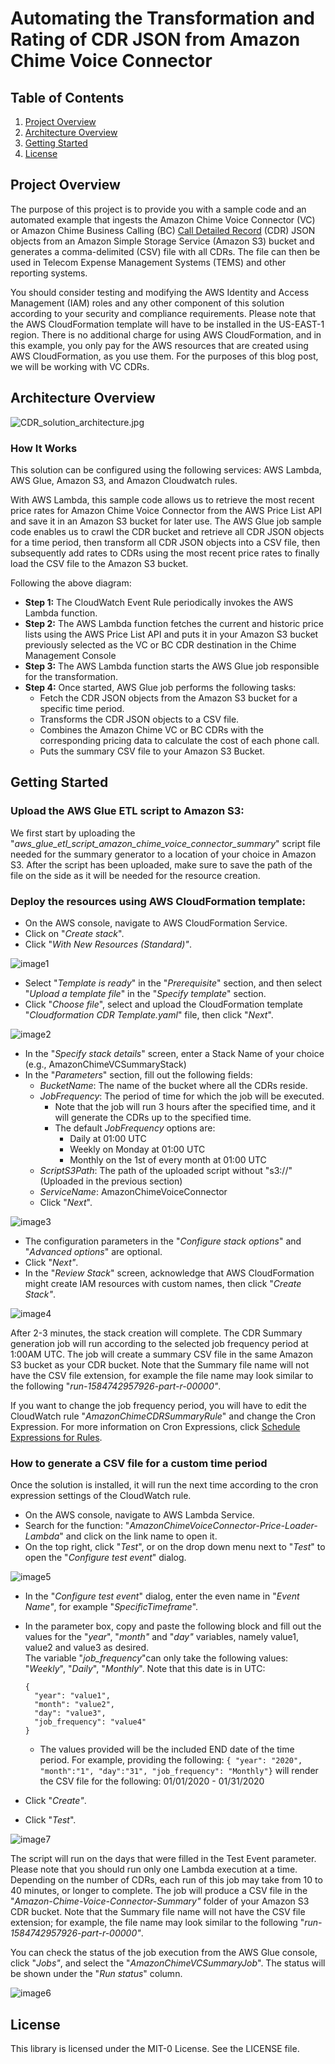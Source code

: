 # Automating the Transformation and Rating of CDR JSON from Amazon Chime Voice Connector

## Table of Contents
1. [Project Overview](#Project-Overview)
2. [Architecture Overview](#Architecture-Overview)
3. [Getting Started](#Getting-Started)
4. [License](#License)

## Project Overview

The purpose of this project is to provide you with a sample code and an automated example that ingests the Amazon Chime Voice Connector (VC) or Amazon Chime Business Calling (BC) [Call Detailed Record](https://docs.aws.amazon.com/chime/latest/ag/manage-global.html#call-detail) (CDR) JSON objects from an Amazon Simple Storage Service (Amazon S3) bucket and generates a comma-delimited (CSV) file with all CDRs. The file can then be used in Telecom Expense Management Systems (TEMS) and other reporting systems.

You should consider testing and modifying the AWS Identity and Access Management (IAM) roles and any other component of this solution according to your security and compliance requirements. Please note that the AWS CloudFormation template will have to be installed in the US-EAST-1 region. There is no additional charge for using AWS CloudFormation, and in this example, you only pay for the AWS resources that are created using AWS CloudFormation, as you use them.  For the purposes of this blog post, we will be working with VC CDRs.  


## Architecture Overview

![CDR_solution_architecture.jpg](images/CDR_solution_architecture.jpg)

### How It Works

This solution can be configured using the following services: AWS Lambda, AWS Glue, Amazon S3, and Amazon Cloudwatch rules.

With AWS Lambda, this sample code allows us to retrieve the most recent price rates for Amazon Chime Voice Connector from the AWS Price List API and save it in an Amazon S3 bucket for later use. The AWS Glue job sample code enables us to crawl the CDR bucket and retrieve all CDR JSON objects for a time period, then transform all CDR JSON objects into a CSV file, then subsequently add rates to CDRs using the most recent price rates to finally load the CSV file to the Amazon S3 bucket.

Following the above diagram:

* **Step 1:** The CloudWatch Event Rule periodically invokes the AWS Lambda function.
* **Step 2:** The AWS Lambda function fetches the current and historic price lists using the AWS Price List API and puts it in your Amazon S3 bucket previously selected as the VC or BC CDR destination in the Chime Management Console
* **Step 3:** The AWS Lambda function starts the AWS Glue job responsible for the transformation.
* **Step 4:** Once started, AWS Glue job performs the following tasks:
    * Fetch the CDR JSON objects from the Amazon S3 bucket for a specific time period.
    * Transforms the CDR JSON objects to a CSV file.
    * Combines the Amazon Chime VC or BC CDRs with the corresponding pricing data to calculate the cost of each phone call.
    * Puts the summary CSV file to your Amazon S3 Bucket.

## Getting Started

### Upload the AWS Glue ETL script to Amazon S3:

We first start by uploading the "*aws_glue_etl_script_amazon_chime_voice_connector_summary*" script file needed for the summary generator to a location of your choice in Amazon S3. After the script has been uploaded, make sure to save the path of the file on the side as it will be needed for the resource creation.
 

### Deploy the resources using AWS CloudFormation template:

* On the AWS console, navigate to AWS CloudFormation Service.
* Click on "*Create stack*".
* Click "*With New Resources (Standard)"*.
    
![image1](images/image1.png)
* Select "*Template is ready*" in the "*Prerequisite*" section, and then select "*Upload a template file*" in the "*Specify template*" section.  
* Click "*Choose file*", select and upload the CloudFormation template "*Cloudformation CDR Template.yaml*" file, then click "*Next*".

![image2](images/image2.png)

* In the "*Specify stack details*" screen, enter a Stack Name of your choice (e.g., AmazonChimeVCSummaryStack)
* In the "*Parameters*" section, fill out the following fields:
    * *BucketName*: The name of the bucket where all the CDRs reside.
    * *JobFrequency*:  The period of time for which the job will be executed.  
        * Note that the job will run 3 hours after the specified time, and it will generate the CDRs up to the specified time.
        * The default *JobFrequency* options are:
            * Daily at 01:00 UTC
            * Weekly on Monday at 01:00 UTC
            * Monthly on the 1st of every month at 01:00 UTC
    * *ScriptS3Path*: The path of the uploaded script without "s3://" (Uploaded in the previous section)
    * *ServiceName*: AmazonChimeVoiceConnector
    * Click "*Next*".
    
![image3](images/image3.png)

* The configuration parameters in the "*Configure stack options*" and "*Advanced options*" are optional.
* Click "*Next"*.
* In the "*Review Stack*" screen, acknowledge that AWS CloudFormation might create IAM resources with custom names, then click "*Create Stack"*.

![image4](images/image4.png)

 
After 2-3 minutes, the stack creation will complete.  The CDR Summary generation job will run according to the selected job frequency period at 1:00AM UTC.  The job will create a summary CSV file in the same Amazon S3 bucket as your CDR bucket.  Note that the Summary file name will not have the CSV file extension, for example the file name may look similar to the following "*run-1584742957926-part-r-00000"*.   

If you want to change the job frequency period, you will have to edit the CloudWatch rule "*AmazonChimeCDRSummaryRule*" and change the Cron Expression.  For more information on Cron Expressions, click [Schedule Expressions for Rules](https://docs.aws.amazon.com/AmazonCloudWatch/latest/events/ScheduledEvents.html).  
 

### How to generate a CSV file for a custom time period

Once the solution is installed, it will run the next time according to the cron expression settings of the CloudWatch rule.  

* On the AWS console, navigate to AWS Lambda Service.
* Search for the function: "*AmazonChimeVoiceConnector-Price-Loader-Lambda*" and click on the link name to open it.
* On the top right, click "*Test*", or on the drop down menu next to "*Test*" to open the "*Configure test event*" dialog.

![image5](images/image5.png)

*  In the "*Configure test event*" dialog, enter the even name in "*Event Name"*, for example "*SpecificTimeframe*".
* In the parameter box, copy and paste the following block and fill out the values for the "*year*", "*month"* and "*day"* variables, namely value1, value2 and value3 as desired.  
    The variable "*job_frequency*"can only take the following values: "*Weekly*", "*Daily*", "*Monthly*".
    Note that this date is in UTC:
    
    ```
    {
      "year": "value1",
      "month": "value2",
      "day": "value3",
      "job_frequency": "value4"
    }
    ```
    * The values provided will be the included END date of the time period.
        For example, providing the following: `{ "year": "2020", "month":"1", "day":"31", "job_frequency": "Monthly"}` will render the CSV file for the following: 01/01/2020 - 01/31/2020
* Click "*Create"*.
* Click "*Test*".

![image7](images/image7.png)


The script will run on the days that were filled in the Test Event parameter.  Please note that you should run only one Lambda execution at a time.  Depending on the number of CDRs, each run of this job may take from 10 to 40 minutes, or longer to complete.  The job will produce a CSV file in the "*Amazon-Chime-Voice-Connector-Summary"* folder of your Amazon S3 CDR bucket.  Note that the Summary file name will not have the CSV file extension; for example, the file name may look similar to the following "*run-1584742957926-part-r-00000"*.   

You can check the status of the job execution from the AWS Glue console, click "*Jobs"*, and select the "*AmazonChimeVCSummaryJob*".  The status will be shown under the "*Run status*" column.  

![image6](images/image6.png)


## License

This library is licensed under the MIT-0 License. See the LICENSE file.

